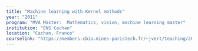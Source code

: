 ```yaml
---
title: "Machine learning with Kernel methods"
year: "2011"
program: "MVA Master:  Mathematics, vision, machine learning master"
institution: "ENS Cachan"
location: "Cachan, France"
courselink: "https://members.cbio.mines-paristech.fr/~jvert/teaching/2011mva/index.html"
---
```

